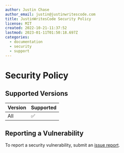 ```yaml
---
author: Justin Chase
author_email: justin@justinwritescode.com
title: JustinWritesCode Security Policy
license: MIT
created: 2022-10-21-11:37:52
lastmod: 2023-01-11T01:50:18.697Z
categories:
  - documentation
  - security
  - support
---
```


# Security Policy

## Supported Versions

| Version | Supported          |
| ------- | ------------------ |
| All  | :white_check_mark: |

## Reporting a Vulnerability

To report a security vulnerability, submit an [issue report](https://github.com/justinwritescode/justinwritescode/issues/new?labels=&template=security_report.yml).
